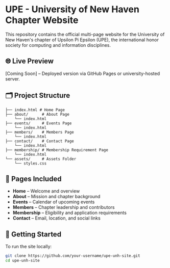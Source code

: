 # UPE - University of New Haven Chapter Website

This repository contains the official multi-page website for the University of New Haven's chapter of Upsilon Pi Epsilon (UPE), the international honor society for computing and information disciplines.

## 🌐 Live Preview
[Coming Soon] – Deployed version via GitHub Pages or university-hosted server.

## 🗂️ Project Structure    
```text
├── index.html # Home Page  
├── about/      # About Page  
    └── index.html  
├── events/     # Events Page  
    └── index.html  
├── members/    # Members Page  
    └── index.html  
├── contact/    # Contact Page  
    └── index.html  
├── membership/ # Membership Requirement Page  
    └── index.html  
└── assets/     # Assets Folder  
    └── styles.css  
```

## 📄 Pages Included
- **Home** – Welcome and overview
- **About** – Mission and chapter background
- **Events** – Calendar of upcoming events
- **Members** – Chapter leadership and contributors
- **Membership** – Eligibility and application requirements
- **Contact** – Email, location, and social links

## 🚀 Getting Started

To run the site locally:

```bash
git clone https://github.com/your-username/upe-unh-site.git
cd upe-unh-site
```